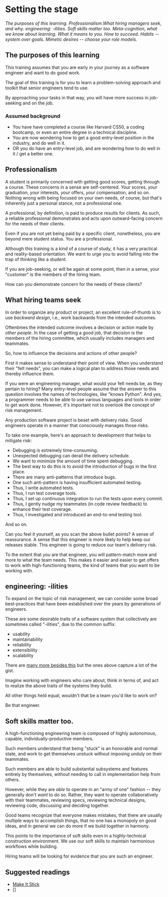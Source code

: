 # Setting the stage

_The purposes of this learning. Professionalism.What hiring managers seek, and why. engineering: -ilities. Soft skills matter too. Meta-cognition, what we know about learning. What it means to you. How to succeed. Habits -- system over goals. Mimetic desires -- choose your role models._

## The purposes of this learning

This training assumes that you are early in your journey as a software engineer and want to do good work.

The goal of this training is for you to learn a problem-solving approach and toolkit that senior engineers tend to use.

By approaching your tasks in that way, you will have more success in job-seeking and on the job.

### Assumed background

* You have have completed a course like Harvard CS50, a coding bootcamp, or even an entire degree in a technical discipline. 
* You are now wondering how to get a good entry-level position in the industry, and do well in it.
* OR you do have an entry-level job, and are wondering how to do well in it / get a better one.

## Professionalism

A student is primarily concerned with getting good scores, getting through a course. These concerns in a sense are self-centered. _Your_ scores, _your_ graduation, _your_ interests, _your_ offers, _your_ compensation, and so on. Nothing wrong with being focused on your own needs, of course, but that's inherently just a personal stance, not a professional one.

A professional, by definition, is paid to produce results for clients. As such, a reliable professional demonstrates and acts upon outward-facing concern for the needs of their clients.

Even if you are not yet being paid by a specific client, nonetheless, you are beyond mere student status.  You are a professional.

Although this training is a kind of a course of study, it has a very practical and reality-based orientation. We want to urge you to avoid falling into the trap of thinking like a student.

If you are job-seeking, or will be again at some point, then in a sense, your "customer" is the members of the hiring team.

How can you demonstrate concern for the needs of these clients?

## What hiring teams seek

In order to organize any product or project, an excellent rule-of-thumb is to use _backward design_, i.e., work backwards from the intended outcomes.

Oftentimes the intended outcome involves a decision or action made by _other people_. In the case of getting a good job, that decision is the members of the hiring committee, which usually includes managers and teammates.

So, how to influence the decisions and actions of other people?

First it makes sense to understand their point of view. When you understand their "felt needs", you can make a logical plan to address those needs and thereby influence them.

If you were an engineering manager, what would your felt needs be, as they pertain to hiring? Many entry-level people assume that the answer to this question involves the names of technologies, like "knows Python". And yes, a programmer needs to be able to use various languages and tools in order to get work done. However, it's important not to overlook the concept of risk management. 

Any production software project is beset with delivery risks. Good engineers operate in a manner that consciously manages those risks.

To take one example, here's an approach to development that helps to mitigate risk:

* Debugging is extremely time-consuming.
* Unexpected debugging can derail the delivery schedule.
* We want to minimize the amount of time spent debugging.
* The best way to do this is to avoid the introduction of bugs in the first place.
* There are many anti-patterns that introduce bugs.
* One such anti-pattern is having insufficient automated testing.
* Thus, I write automated tests.
* Thus, I run test coverage tools.
* Thus, I set up continuous integration to run the tests upon every commit.
* Thus, I gently nudge my teammates (in code review feedback) to enhance their test coverage.
* Thus, I investigated and introduced an end-to-end testing tool.

And so on.

Can you feel it yourself, as you scan the above bullet points? A sense of reassurance. A sense that this engineer is more likely to help keep our releases stable. This engineer is going to reduce our team's delivery risk.

To the extent that _you_ are that engineer, you will pattern-match more and more to what the team needs. This makes it easier and easier to get offers to work with high-functioning teams, the kind of teams that you want to be working with.

## engineering: -ilities

To expand on the topic of risk management, we can consider some broad best-practices that have been established over the years by generations of engineers.

These are some desirable traits of a software system that collectively are sometimes called "-ilities", due to the common suffix:

* usability
* maintainability
* reliability
* extensibility
* scalability

There are [many more besides this](https://en.wikipedia.org/wiki/List_of_system_quality_attributes#Quality_attributes) but the ones above capture a lot of the gist.

Imagine working with engineers who care about, think in terms of, and act to realize the above traits of the systems they build.

All other things held equal, wouldn't that be a team you'd like to work on?

Be that engineer.

## Soft skills matter too. 

A high-functioning engineering team is composed of highly autonomous, capable, individually-productive members.

Such members understand that being "stuck" is an honorable and normal state, and work to get themselves unstuck without imposing unduly on their teammates.

Such members are able to build substantial subsystems and features entirely by themselves, without needing to call in implementation help from others.

However, while they are _able_ to operate in an "army of one" fashion -- they generally don't _want_ to do so. Rather, they want to operate collaboratively with their teammates, reviewing specs, reviewing technical designs, reviewing code, discussing and deciding together. 

Good teams recognize that everyone makes mistakes, that there are usually multiple ways to accomplish things, that no one has a monopoly on good ideas, and in general we can do more if we build together in harmony.

This points to the importance of soft skills even in a highly-technical construction environment. We use our soft skills to maintain harmonious workflows while building.

Hiring teams will be looking for evidence that you are such an engineer.

## Suggested readings

* [Make It Stick](https://www.amazon.com/Make-Stick-Science-Successful-Learning/dp/0674729013)
* []

